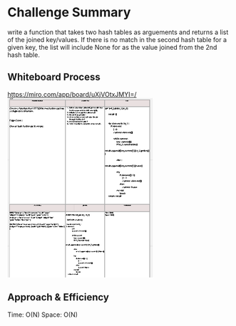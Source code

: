
# Challenge Summary
<!-- Description of the challenge -->
 write a function that takes two hash tables as arguements and returns a list of the joined key/values. If there is no match in the second hash table for a given key, the list will include None for as the value joined from the 2nd hash table.

## Whiteboard Process
<!-- Embedded whiteboard image -->
https://miro.com/app/board/uXjVOtxJMYI=/ 
![](3333.PNG)

## Approach & Efficiency
<!-- What approach did you take? Why? What is the Big O space/time for this approach? -->
Time: O(N)
Space: O(N)